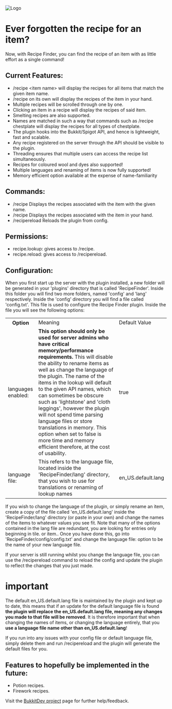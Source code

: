 <html>

<img src="http://s2.postimg.org/dwsg6z5ih/recipefinderlogo.png" alt="Logo" align="middle">

<h1>Ever forgotten the recipe for an item?</h1>

Now, with Recipe Finder, you can find the recipe of an item with as little effort as a single command!

<h2>Current Features:</h2>

<ul>
<li>/recipe &lt;item name&gt; will display the recipes for all items that match the given item name.</li>
<li>/recipe on its own will display the recipes of the item in your hand.</li>
<li>Multiple recipes will be scrolled through one by one.</li>
<li>Clicking an item in a recipe will display the recipes of said item.</li>
<li>Smelting recipes are also supported.</li>
<li>Names are matched in such a way that commands such as /recipe chestplate will display the recipes for all types of chestplate.</li>
<li>The plugin hooks into the Bukkit/Spigot API, and hence is lightweight, fast and scalable.</li>
<li>Any recipe registered on the server through the API should be visible to the plugin.</li>
<li>Threading ensures that multiple users can access the recipe list simultaneously.</li>
<li>Recipes for coloured wool and dyes also supported!</li>
<li>Multiple languages and renaming of items is now fully supported!</li>
<li>Memory efficient option available at the expense of name-familiarity</li>
</ul>

<h2>Commands:</h2>
<ul>
<li>/recipe <item name>	Displays the recipes associated with the item with the given name.</li>
<li>/recipe	Displays the recipes associated with the item in your hand.</li>
<li>/recipereload	Reloads the plugin from config.</li>
</ul>

<h2>Permissions:</h2>

<ul>
<li>recipe.lookup: gives access to /recipe.</li>
<li>recipe.reload: gives access to /recipereload.</li>
</ul>

<h2>Configuration:</h2>

When you first start up the server with the plugin installed, a new folder will be generated in your 'plugins' directory that is called 'RecipeFinder'. Inside this folder you will find two more folders, named 'config' and 'lang' respectively. Inside the 'config' directory you will find a file called 'config.txt'. This file is used to configure the Recipe Finder plugin. Inside the file you will see the following options:

<table style="width:100%">
  <tr>
    <th>Option</th>
    <td>Meaning</td> 
    <td>Default Value</td>
  </tr>
  <tr>
    <td>languages enabled:</td>
    <td><b>This option should only be used for server admins who have critical memory/performance requirements.</b> This will disable the ability to rename items as well as change the language of the plugin. The name of the items in the lookup will default to the given API names, which can sometimes be obscure such as 'lightstone' and 'cloth leggings', however the plugin will not spend time parsing language files or store translations in memory. This option when set to false is more time and memory efficient therefore, at the cost of usability.</td> 
    <td>true</td>
  </tr>
    <tr>
    <td>language file:</td>
    <td>This refers to the language file, located inside the 'RecipeFinder/lang' directory, that you wish to use for translations or renaming of lookup names</td> 
    <td>en_US.default.lang</td>
  </tr>
</table>

If you wish to change the language of the plugin, or simply rename an item, create a copy of the file called 'en_US.default.lang' inside the 'RecipeFinder/lang' directory (or paste in your own) and change the names of the items to whatever values you see fit. Note that many of the options contained in the lang file are redundant, you are looking for entries only beginning in tile. or item.. Once you have done this, go into 'RecipeFinder/config/config.txt' and change the language file: option to be the name of your new language file.

If your server is still running whilst you change the language file, you can use the /recipereload command to reload the config and update the plugin to reflect the changes that you just made.

<h1>important</h1>

The default en_US.default.lang file is maintained by the plugin and kept up to date, this means that if an update for the default language file is found <b>the plugin will replace the en_US.default.lang file, meaning any changes you made to that file will be removed</b>. It is therefore important that when changing the names of items, or changing the language entirely, that you <b>use a language file name other than en_US.default.lang</b>!

If you run into any issues with your config file or default language file, simply delete them and run /recipereload and the plugin will generate the default files for you.

<h2>Features to hopefully be implemented in the future:</h2>

<ul>
<li>Potion recipes.</li>
<li>Firework recipes.</li>
</ul>

Visit the <a href="http://dev.bukkit.org/bukkit-plugins/recipe-finder/">BukkitDev project</a> page for further help/feedback.

</html>
